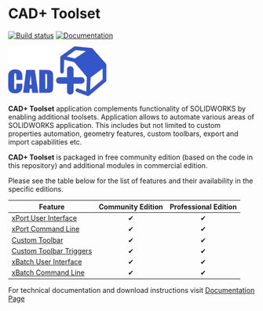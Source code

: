 # CAD+ Toolset

[![Build status](https://dev.azure.com/xarial/cad-plus/_apis/build/status/build%20and%20unit%20test)](https://dev.azure.com/xarial/cad-plus/_build/latest?definitionId=28)
[![Documentation](https://img.shields.io/badge/-Documentation-green.svg)](https://cadplus.xarial.com/)

<img src="docs/logo.svg" alt="CAD+ Toolset" width="200"/>

**CAD+ Toolset** application complements functionality of SOLIDWORKS by enabling additional toolsets. Application allows to automate various areas of SOLIDWORKS application. This includes but not limited to custom properties automation, geometry features, custom toolbars, export and import capabilities etc.

**CAD+ Toolset** is packaged in free community edition (based on the code in this repository) and additional modules in commercial edition.

Please see the table below for the list of features and their availability in the specific editions.

| Feature                                                           | Community Edition | Professional Edition |
|-------------------------------------------------------------------|:-----------------:|:--------------------:|
| [xPort User Interface](/xport/command-line/)                      | &#x2714;          | &#x2714;             |
| [xPort Command Line](/xport/user-interface/)                      | &#x2714;          | &#x2714;             |
| [Custom Toolbar](/custom-toolbar)                                 | &#x2714;          | &#x2714;             |
| [Custom Toolbar Triggers](/custom-toolbar/configuration/triggers) | &#x2714;          | &#x2714;             |
| [xBatch User Interface](/xbatch/command-line/)                    | &#x2714;          | &#x2714;             |
| [xBatch Command Line](/xbatch/user-interface/)                    | &#x2714;          | &#x2714;             |

For technical documentation and download instructions visit [Documentation Page](https://cadplus.xarial.com/)